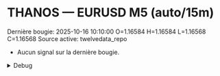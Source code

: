 # THANOS — EURUSD M5 (auto/15m)
Dernière bougie: 2025-10-16 10:10:00  O=1.16584  H=1.16584  L=1.16568  C=1.16568
Source active: twelvedata_repo

- Aucun signal sur la dernière bougie.

<details><summary>Debug</summary>

- TD_API_KEY manquant.

</details>